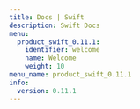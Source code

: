 ```yaml
---
title: Docs | Swift
description: Swift Docs
menu:
  product_swift_0.11.1:
    identifier: welcome
    name: Welcome
    weight: 10
menu_name: product_swift_0.11.1
info:
  version: 0.11.1
---
```


